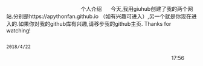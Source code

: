                                                    个人介绍
      今天,我用giuhub创建了我的两个网站.分别是https://apythonfan.github.io （如有兴趣可进入）,另一个就是你现在进入的.如果你对我的github库有兴趣,请移步我的github主页. Thanks for watching!
      
      
      
      
                                                                                                                2018/4/22
                                                                                                                         17:56
      
      
      
      
      
      
      
      
      
      
      
      
      
      
      
      
      
      
                                                                  
                                                                                   
